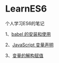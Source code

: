 # LearnES6

个人学习ES6的笔记

1、[babel 的安装和使用](https://github.com/huhongyan/LearnES6/blob/master/doc/babel.md)

2、[JavaScript 变量声明](https://github.com/huhongyan/LearnES6/blob/master/doc/variable.md)

3、[变量的解构赋值](https://github.com/huhongyan/LearnES6/blob/master/doc/deconstruction.md)
